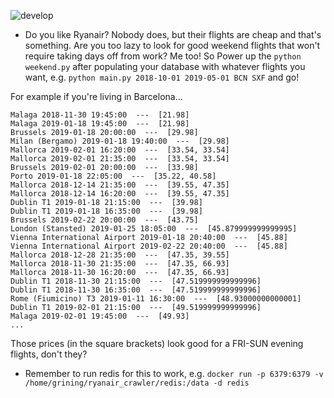 ![develop](https://travis-ci.org/098799/flight-crawler.svg?branch=develop)

* Do you like Ryanair? Nobody does, but their flights are cheap and that's something. Are you too lazy to look for good weekend flights that won't require taking days off from work? Me too! So Power up the `python weekend.py` after populating your database with whatever flights you want, e.g. `python main.py 2018-10-01 2019-05-01 BCN SXF` and go!

For example if you're living in Barcelona...
```
Malaga 2018-11-30 19:45:00  ---  [21.98]
Malaga 2019-01-18 19:45:00  ---  [21.98]
Brussels 2019-01-18 20:00:00  ---  [29.98]
Milan (Bergamo) 2019-01-18 19:40:00  ---  [29.98]
Mallorca 2019-02-01 16:20:00  ---  [33.54, 33.54]
Mallorca 2019-02-01 21:35:00  ---  [33.54, 33.54]
Brussels 2019-02-01 20:00:00  ---  [33.98]
Porto 2019-01-18 22:05:00  ---  [35.22, 40.58]
Mallorca 2018-12-14 21:35:00  ---  [39.55, 47.35]
Mallorca 2018-12-14 16:20:00  ---  [39.55, 47.35]
Dublin T1 2019-01-18 21:15:00  ---  [39.98]
Dublin T1 2019-01-18 16:35:00  ---  [39.98]
Brussels 2019-02-22 20:00:00  ---  [43.75]
London (Stansted) 2019-01-25 18:05:00  ---  [45.879999999999995]
Vienna International Airport 2019-01-18 20:40:00  ---  [45.88]
Vienna International Airport 2019-02-22 20:40:00  ---  [45.88]
Mallorca 2018-12-28 21:35:00  ---  [47.35, 39.55]
Mallorca 2018-11-30 21:35:00  ---  [47.35, 66.93]
Mallorca 2018-11-30 16:20:00  ---  [47.35, 66.93]
Dublin T1 2018-11-30 21:15:00  ---  [47.519999999999996]
Dublin T1 2018-11-30 16:35:00  ---  [47.519999999999996]
Rome (Fiumicino) T3 2019-01-11 16:30:00  ---  [48.93000000000001]
Dublin T1 2019-02-01 21:15:00  ---  [49.519999999999996]
Malaga 2019-02-01 19:45:00  ---  [49.93]
...
```
Those prices (in the square brackets) look good for a FRI-SUN evening flights, don't they?

* Remember to run redis for this to work, e.g.
`docker run -p 6379:6379 -v /home/grining/ryanair_crawler/redis:/data -d redis`
